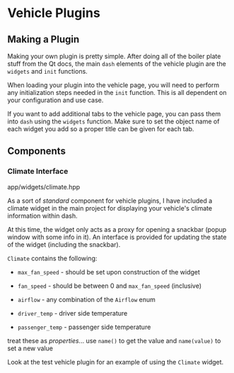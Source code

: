 # Vehicle Plugins

## Making a Plugin

Making your own plugin is pretty simple. After doing all of the boiler plate stuff from the Qt docs, the main `dash` elements of the vehicle plugin are the `widgets` and `init` functions.

When loading your plugin into the vehicle page, you will need to perform any initialization steps needed in the `init` function. This is all dependent on your configuration and use case.

If you want to add additional tabs to the vehicle page, you can pass them into `dash` using the `widgets` function. Make sure to set the object name of each widget you add so a proper title can be given for each tab.

## Components

### Climate Interface
app/widgets/climate.hpp

As a sort of _standard_ component for vehicle plugins, I have included a climate widget in the main project for displaying your vehicle's climate information within dash.

At this time, the widget only acts as a proxy for opening a snackbar (popup window with some info in it). An interface is provided for updating the state of the widget (including the snackbar).

`Climate` contains the following:

- `max_fan_speed` - should be set upon construction of the widget

- `fan_speed` - should be between 0 and `max_fan_speed` (inclusive)

- `airflow` - any combination of the `Airflow` enum
- `driver_temp` - driver side temperature 
- `passenger_temp` - passenger side temperature

treat these as _properties_... use `name()` to get the value and `name(value)` to set a new value

Look at the test vehicle plugin for an example of using the `Climate` widget.
